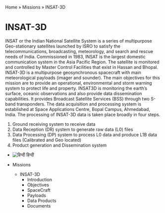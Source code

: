 Home » Missions » INSAT-3D

# INSAT-3D

INSAT or the Indian National Satellite System is a series of multipurpose Geo-stationary satellites launched by ISRO to satisfy the telecommunications, broadcasting, meteorology, and search and rescue needs of India. Commissioned in 1983, INSAT is the largest domestic communication system in the Asia Pacific Region. The satellite is monitored and controlled by Master Control Facilities that exist in Hassan and Bhopal. INSAT-3D is a multipurpose geosynchronous spacecraft with main meteorological payloads (imager and sounder). The main objectives for this mission are to provide an operational, environmental and storm warning system to protect life and property. INSAT3D is monitoring the earth’s surface, oceanic observations and also provide data dissemination capabilities. It provides Broadcast Satellite Services (BSS) through two S-band transponders. The data acquisition and processing system is established at Space Applications Centre, Bopal Campus, Ahmedabad, India. The processing of INSAT-3D data is taken place broadly in four steps.

1. Ground receiving system to receive data
2. Data Reception (DR) system to generate raw data (L0) files
3. Data Processing (DP) system to process L0 data and produce L1B data files (Calibrated and Geo located)
4. Product generation and Dissemination system

- ![हिन्दी](https://mosdac.gov.in/sites/all/modules/languageicons/flags/hi.png) हिन्दी

- Missions
  - INSAT-3D
    - Introduction
    - Objectives
    - SpaceCraft
    - Payloads
    - Data Products
    - Documents
